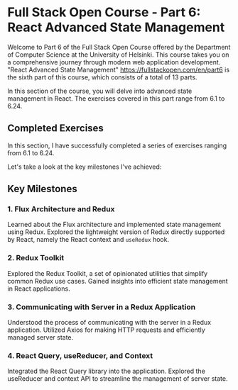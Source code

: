 # Full Stack Open Course - Part 6: React Advanced State Management

Welcome to Part 6 of the Full Stack Open Course offered by the Department of Computer Science at the University of Helsinki. This course takes you on a comprehensive journey through modern web application development. "React Advanced State Management" https://fullstackopen.com/en/part6 is the sixth part of this course, which consists of a total of 13 parts.

In this section of the course, you will delve into advanced state management in React. The exercises covered in this part range from 6.1 to 6.24.

## Completed Exercises

In this section, I have successfully completed a series of exercises ranging from 6.1 to 6.24.

Let's take a look at the key milestones I've achieved:

## Key Milestones

### 1. Flux Architecture and Redux

Learned about the Flux architecture and implemented state management using Redux. Explored the lightweight version of Redux directly supported by React, namely the React context and `useRedux` hook.

### 2. Redux Toolkit

Explored the Redux Toolkit, a set of opinionated utilities that simplify common Redux use cases. Gained insights into efficient state management in React applications.

### 3. Communicating with Server in a Redux Application

Understood the process of communicating with the server in a Redux application. Utilized Axios for making HTTP requests and efficiently managed server state.

### 4. React Query, useReducer, and Context

Integrated the React Query library into the application. Explored the useReducer and context API to streamline the management of server state.
